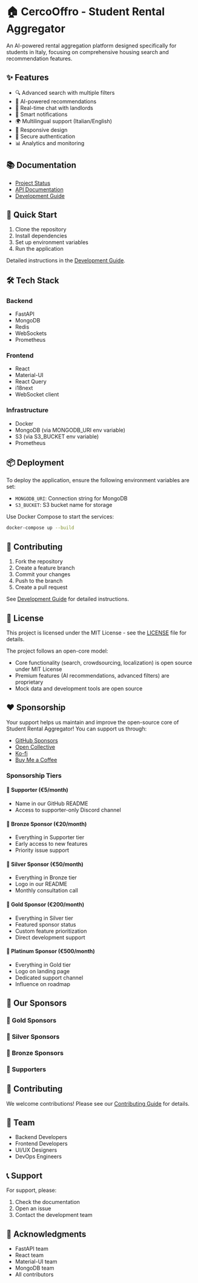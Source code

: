 # 🏠 CercoOffro - Student Rental Aggregator

An AI-powered rental aggregation platform designed specifically for students in Italy, focusing on comprehensive housing search and recommendation features.

## ✨ Features

- 🔍 Advanced search with multiple filters
- 🤖 AI-powered recommendations
- 💬 Real-time chat with landlords
- 🔔 Smart notifications
- 🌍 Multilingual support (Italian/English)
- 📱 Responsive design
- 🔐 Secure authentication
- 📊 Analytics and monitoring

## 📚 Documentation

- [Project Status](docs/PROJECT_STATUS.md)
- [API Documentation](docs/API.md)
- [Development Guide](docs/DEVELOPMENT.md)

## 🚀 Quick Start

1. Clone the repository
2. Install dependencies
3. Set up environment variables
4. Run the application

Detailed instructions in the [Development Guide](docs/DEVELOPMENT.md).

## 🛠 Tech Stack

### Backend
- FastAPI
- MongoDB
- Redis
- WebSockets
- Prometheus

### Frontend
- React
- Material-UI
- React Query
- i18next
- WebSocket client

### Infrastructure
- Docker
- MongoDB (via MONGODB_URI env variable)
- S3 (via S3_BUCKET env variable)
- Prometheus

## 📦 Deployment

To deploy the application, ensure the following environment variables are set:

- `MONGODB_URI`: Connection string for MongoDB
- `S3_BUCKET`: S3 bucket name for storage

Use Docker Compose to start the services:

```bash
docker-compose up --build
```

## 🤝 Contributing

1. Fork the repository
2. Create a feature branch
3. Commit your changes
4. Push to the branch
5. Create a pull request

See [Development Guide](docs/DEVELOPMENT.md) for detailed instructions.

## 📝 License

This project is licensed under the MIT License - see the [LICENSE](LICENSE) file for details.

The project follows an open-core model:
- Core functionality (search, crowdsourcing, localization) is open source under MIT License
- Premium features (AI recommendations, advanced filters) are proprietary
- Mock data and development tools are open source

## ❤️ Sponsorship

Your support helps us maintain and improve the open-source core of Student Rental Aggregator! You can support us through:

- [GitHub Sponsors](https://github.com/sponsors/student-rental-aggregator)
- [Open Collective](https://opencollective.com/student-rental-aggregator)
- [Ko-fi](https://ko-fi.com/studentrentalaggregator)
- [Buy Me a Coffee](https://www.buymeacoffee.com/studentrental)

### Sponsorship Tiers

#### 🌱 Supporter (€5/month)
- Name in our GitHub README
- Access to supporter-only Discord channel

#### 🌟 Bronze Sponsor (€20/month)
- Everything in Supporter tier
- Early access to new features
- Priority issue support

#### 💫 Silver Sponsor (€50/month)
- Everything in Bronze tier
- Logo in our README
- Monthly consultation call

#### 🎯 Gold Sponsor (€200/month)
- Everything in Silver tier
- Featured sponsor status
- Custom feature prioritization
- Direct development support

#### 🚀 Platinum Sponsor (€500/month)
- Everything in Gold tier
- Logo on landing page
- Dedicated support channel
- Influence on roadmap

## 💝 Our Sponsors

### 🎯 Gold Sponsors
<!-- gold-sponsors --><!-- gold-sponsors -->

### 💫 Silver Sponsors
<!-- silver-sponsors --><!-- silver-sponsors -->

### 🌟 Bronze Sponsors
<!-- bronze-sponsors --><!-- bronze-sponsors -->

### 🌱 Supporters
<!-- supporters --><!-- supporters -->

## 🤝 Contributing

We welcome contributions! Please see our [Contributing Guide](CONTRIBUTING.md) for details.

## 👥 Team

- Backend Developers
- Frontend Developers
- UI/UX Designers
- DevOps Engineers

## 📞 Support

For support, please:
1. Check the documentation
2. Open an issue
3. Contact the development team

## 🌟 Acknowledgments

- FastAPI team
- React team
- Material-UI team
- MongoDB team
- All contributors
